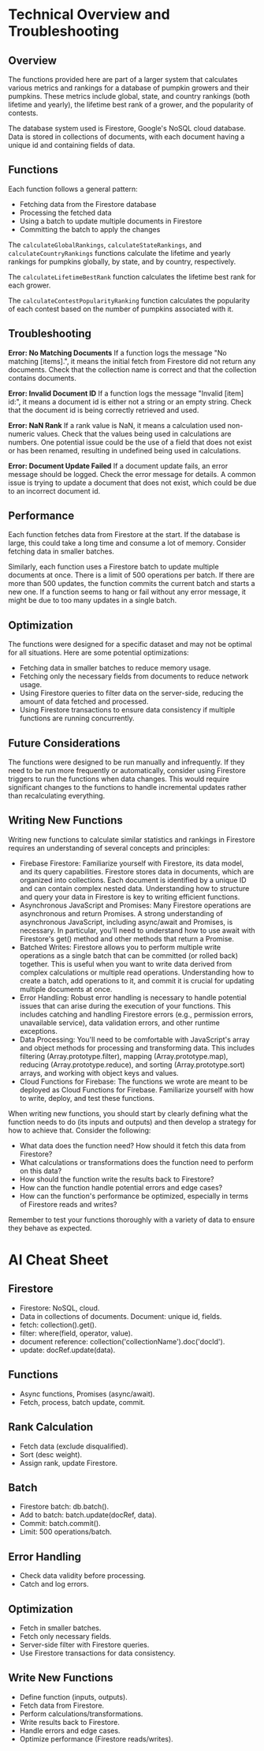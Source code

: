 # Technical Overview and Troubleshooting

## Overview
The functions provided here are part of a larger system that calculates various metrics and rankings for a database of pumpkin growers and their pumpkins. These metrics include global, state, and country rankings (both lifetime and yearly), the lifetime best rank of a grower, and the popularity of contests.

The database system used is Firestore, Google's NoSQL cloud database. Data is stored in collections of documents, with each document having a unique id and containing fields of data.

## Functions
Each function follows a general pattern:
- Fetching data from the Firestore database
- Processing the fetched data
- Using a batch to update multiple documents in Firestore
- Committing the batch to apply the changes

The `calculateGlobalRankings`, `calculateStateRankings`, and `calculateCountryRankings` functions calculate the lifetime and yearly rankings for pumpkins globally, by state, and by country, respectively.

The `calculateLifetimeBestRank` function calculates the lifetime best rank for each grower.

The `calculateContestPopularityRanking` function calculates the popularity of each contest based on the number of pumpkins associated with it.

## Troubleshooting
**Error: No Matching Documents**
If a function logs the message "No matching [items].", it means the initial fetch from Firestore did not return any documents. Check that the collection name is correct and that the collection contains documents.

**Error: Invalid Document ID**
If a function logs the message "Invalid [item] id:", it means a document id is either not a string or an empty string. Check that the document id is being correctly retrieved and used.

**Error: NaN Rank**
If a rank value is NaN, it means a calculation used non-numeric values. Check that the values being used in calculations are numbers. One potential issue could be the use of a field that does not exist or has been renamed, resulting in undefined being used in calculations.

**Error: Document Update Failed**
If a document update fails, an error message should be logged. Check the error message for details. A common issue is trying to update a document that does not exist, which could be due to an incorrect document id.

## Performance
Each function fetches data from Firestore at the start. If the database is large, this could take a long time and consume a lot of memory. Consider fetching data in smaller batches.

Similarly, each function uses a Firestore batch to update multiple documents at once. There is a limit of 500 operations per batch. If there are more than 500 updates, the function commits the current batch and starts a new one. If a function seems to hang or fail without any error message, it might be due to too many updates in a single batch.

## Optimization
The functions were designed for a specific dataset and may not be optimal for all situations. Here are some potential optimizations:
- Fetching data in smaller batches to reduce memory usage.
- Fetching only the necessary fields from documents to reduce network usage.
- Using Firestore queries to filter data on the server-side, reducing the amount of data fetched and processed.
- Using Firestore transactions to ensure data consistency if multiple functions are running concurrently.

## Future Considerations
The functions were designed to be run manually and infrequently. If they need to be run more frequently or automatically, consider using Firestore triggers to run the functions when data changes. This would require significant changes to the functions to handle incremental updates rather than recalculating everything.

## Writing New Functions
Writing new functions to calculate similar statistics and rankings in Firestore requires an understanding of several concepts and principles:
- Firebase Firestore: Familiarize yourself with Firestore, its data model, and its query capabilities. Firestore stores data in documents, which are organized into collections. Each document is identified by a unique ID and can contain complex nested data. Understanding how to structure and query your data in Firestore is key to writing efficient functions.
- Asynchronous JavaScript and Promises: Many Firestore operations are asynchronous and return Promises. A strong understanding of asynchronous JavaScript, including async/await and Promises, is necessary. In particular, you'll need to understand how to use await with Firestore's get() method and other methods that return a Promise.
- Batched Writes: Firestore allows you to perform multiple write operations as a single batch that can be committed (or rolled back) together. This is useful when you want to write data derived from complex calculations or multiple read operations. Understanding how to create a batch, add operations to it, and commit it is crucial for updating multiple documents at once.
- Error Handling: Robust error handling is necessary to handle potential issues that can arise during the execution of your functions. This includes catching and handling Firestore errors (e.g., permission errors, unavailable service), data validation errors, and other runtime exceptions.
- Data Processing: You'll need to be comfortable with JavaScript's array and object methods for processing and transforming data. This includes filtering (Array.prototype.filter), mapping (Array.prototype.map), reducing (Array.prototype.reduce), and sorting (Array.prototype.sort) arrays, and working with object keys and values.
- Cloud Functions for Firebase: The functions we wrote are meant to be deployed as Cloud Functions for Firebase. Familiarize yourself with how to write, deploy, and test these functions.

When writing new functions, you should start by clearly defining what the function needs to do (its inputs and outputs) and then develop a strategy for how to achieve that. Consider the following:
- What data does the function need? How should it fetch this data from Firestore?
- What calculations or transformations does the function need to perform on this data?
- How should the function write the results back to Firestore?
- How can the function handle potential errors and edge cases?
- How can the function's performance be optimized, especially in terms of Firestore reads and writes?

Remember to test your functions thoroughly with a variety of data to ensure they behave as expected.


# AI Cheat Sheet

## Firestore
- Firestore: NoSQL, cloud.
- Data in collections of documents. Document: unique id, fields.
- fetch: collection().get().
- filter: where(field, operator, value).
- document reference: collection('collectionName').doc('docId').
- update: docRef.update(data).

## Functions
- Async functions, Promises (async/await).
- Fetch, process, batch update, commit.

## Rank Calculation
- Fetch data (exclude disqualified).
- Sort (desc weight).
- Assign rank, update Firestore.

## Batch
- Firestore batch: db.batch().
- Add to batch: batch.update(docRef, data).
- Commit: batch.commit().
- Limit: 500 operations/batch.

## Error Handling
- Check data validity before processing.
- Catch and log errors.

## Optimization
- Fetch in smaller batches.
- Fetch only necessary fields.
- Server-side filter with Firestore queries.
- Use Firestore transactions for data consistency.

## Write New Functions
- Define function (inputs, outputs).
- Fetch data from Firestore.
- Perform calculations/transformations.
- Write results back to Firestore.
- Handle errors and edge cases.
- Optimize performance (Firestore reads/writes).
